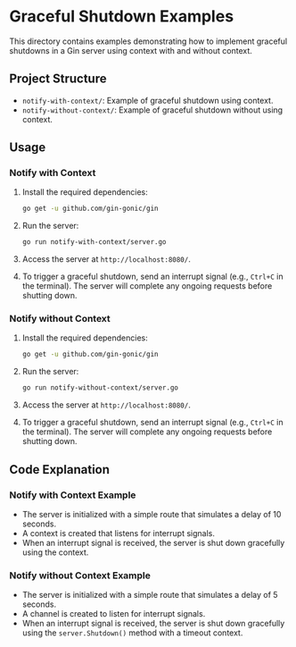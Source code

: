 # Graceful Shutdown Examples

This directory contains examples demonstrating how to implement graceful shutdowns in a Gin server using context with and without context.

## Project Structure

- `notify-with-context/`: Example of graceful shutdown using context.
- `notify-without-context/`: Example of graceful shutdown without using context.

## Usage

### Notify with Context

1. Install the required dependencies:

   ```bash
   go get -u github.com/gin-gonic/gin
   ```

2. Run the server:

   ```bash
   go run notify-with-context/server.go
   ```

3. Access the server at `http://localhost:8080/`.

4. To trigger a graceful shutdown, send an interrupt signal (e.g., `Ctrl+C` in the terminal). The server will complete any ongoing requests before shutting down.

### Notify without Context

1. Install the required dependencies:

   ```bash
   go get -u github.com/gin-gonic/gin
   ```

2. Run the server:

   ```bash
   go run notify-without-context/server.go
   ```

3. Access the server at `http://localhost:8080/`.

4. To trigger a graceful shutdown, send an interrupt signal (e.g., `Ctrl+C` in the terminal). The server will complete any ongoing requests before shutting down.

## Code Explanation

### Notify with Context Example

- The server is initialized with a simple route that simulates a delay of 10 seconds.
- A context is created that listens for interrupt signals.
- When an interrupt signal is received, the server is shut down gracefully using the context.

### Notify without Context Example

- The server is initialized with a simple route that simulates a delay of 5 seconds.
- A channel is created to listen for interrupt signals.
- When an interrupt signal is received, the server is shut down gracefully using the `server.Shutdown()` method with a timeout context.
